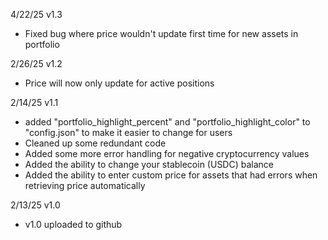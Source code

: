 4/22/25 v1.3
- Fixed bug where price wouldn't update first time for new assets in portfolio

2/26/25 v1.2
- Price will now only update for active positions

2/14/25 v1.1
  - added "portfolio_highlight_percent" and "portfolio_highlight_color" to "config.json" to make it easier to change for users
  - Cleaned up some redundant code
  - Added some more error handling for negative cryptocurrency values
  - Added the ability to change your stablecoin (USDC) balance
  - Added the ability to enter custom price for assets that had errors when retrieving price automatically

2/13/25 v1.0
  - v1.0 uploaded to github
